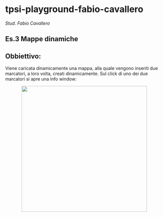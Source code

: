 # tpsi-playground-fabio-cavallero

_Stud. Fabio Cavallero_

## Es.3 Mappe dinamiche
## Obbiettivo:
Viene caricata dinamicamente una mappa, alla quale vengono inseriti due marcatori, a loro volta, creati dinamicamente. Sul click di uno dei due marcatori si apre una info window:
<div align="center">
  <img src="img/infowindow/infowindow.png" width="400px"/>
</div>